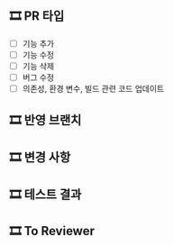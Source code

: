 ## 🎞️ PR 타입
- [ ] 기능 추가
- [ ] 기능 수정
- [ ] 기능 삭제
- [ ] 버그 수정
- [ ] 의존성, 환경 변수, 빌드 관련 코드 업데이트

## 🎞️ 반영 브랜치
<!-- feat/#issue -> dev와 같이 반영 브랜치를 표시합니다 -->
<!-- closed #issue로 merge되면 issue가 자동으로 close되게 해줍니다 -->


## 🎞️ 변경 사항
<!-- 로그인 시, 구글 소셜 로그인 기능을 추가했습니다. 와 같이 작성합니다 -->


## 🎞️ 테스트 결과
<!-- local에서 postman으로 요청한 결과를 또는 구현한 뷰 사진을 첨부합니다 -->

## 🎞️ To Reviewer
<!-- review 받고 싶은 point를 작성합니다 -->
